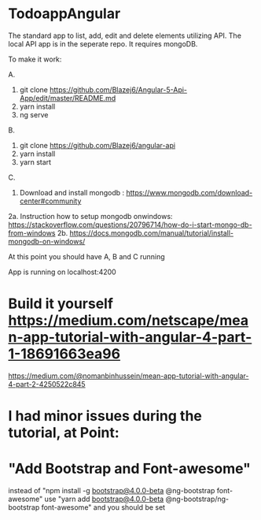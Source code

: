 # TodoappAngular

The standard app to list, add, edit and delete elements utilizing API. 
The local API app is in the seperate repo.
It requires mongoDB.

To make it work: 

A.

1. git clone https://github.com/Blazej6/Angular-5-Api-App/edit/master/README.md
2. yarn install
3. ng serve

B.

1. git clone https://github.com/Blazej6/angular-api
2. yarn install
3. yarn start

C.

1. Download and install mongodb : https://www.mongodb.com/download-center#community

2a. Instruction how to setup mongodb onwindows: https://stackoverflow.com/questions/20796714/how-do-i-start-mongo-db-from-windows
2b. https://docs.mongodb.com/manual/tutorial/install-mongodb-on-windows/

At this point you should have A, B and C running

App is running on localhost:4200

 # Build it yourself https://medium.com/netscape/mean-app-tutorial-with-angular-4-part-1-18691663ea96
https://medium.com/@nomanbinhussein/mean-app-tutorial-with-angular-4-part-2-4250522c845

 # I had minor issues during the tutorial, at Point:

 # "Add Bootstrap and Font-awesome"
 instead of "npm install -g bootstrap@4.0.0-beta @ng-bootstrap font-awesome"
 use "yarn add bootstrap@4.0.0-beta @ng-bootstrap/ng-bootstrap font-awesome"
 and you should be set
